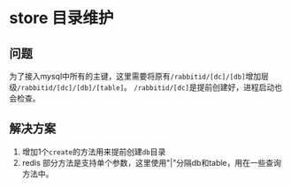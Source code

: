 # store 目录维护
## 问题
为了接入mysql中所有的主键，这里需要将原有`/rabbitid/[dc]/[db]`增加层级`/rabbitid/[dc]/[db]/[table]`。
`/rabbitid/[dc]`是提前创建好，进程启动也会检查。
## 解决方案
1. 增加1个`create`的方法用来提前创建`db`目录
2. redis 部分方法是支持单个参数，这里使用"|"分隔db和table，用在一些查询方法中。


